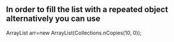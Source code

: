 ## In order to fill the list with a repeated object alternatively you can use
ArrayList<Integer> arr=new ArrayList<Integer>(Collections.nCopies(10, 0));
